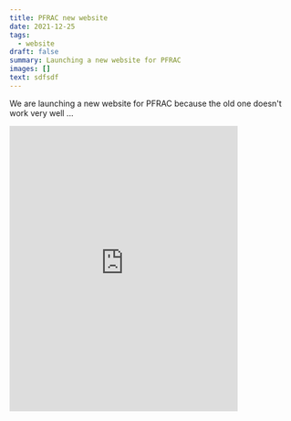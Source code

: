 ```yaml
---
title: PFRAC new website
date: 2021-12-25
tags:
  - website
draft: false
summary: Launching a new website for PFRAC
images: []
text: sdfsdf
---
```


We are launching a new website for PFRAC because the old one doesn't work very well ...

<iframe src="https://www.strava.com/segments/30806210/embed" width="400" height="500" frameBorder="0" scrolling="yes"></iframe>
